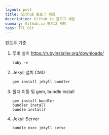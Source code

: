 ```yaml
---
layout: post
title: Github 블로그 세팅
description: Github.io 블로그 세팅
summary: Github.io 블로그 세팅
tags: TIL Git
---
```


윈도우 기준

1. 루비 설치 
   https://rubyinstaller.org/downloads/

   ```CMD
   ruby -v
   ```
2. Jekyll 설치
   CMD
   ```CMD
   gem install jekyll bundler
   ```

3. 폴더 이동 및 gem, bundle install
   ```CMD
   gem install bundler
   bundler install
   bundle install?
   ```

4. Jekyll Server
   ```CMD
   bundle exec jekyll serve
   ```
